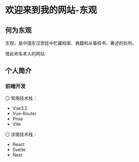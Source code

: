 # 欢迎来到我的网站-东观

## 何为东观

东观，是中国东汉宫廷中贮藏档案、典籍和从事校书、著述的处所。

借此命名本人的网站

## 个人简介

### 前端开发

〇 常用技术栈：

- Vue3.2
- Vue-Router
- Pinia
- Vite

〇 涉猎技术栈：

- React
- Svelte
- Nest
